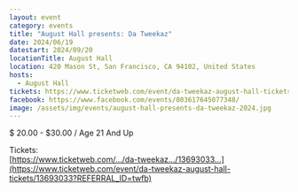 ```yaml
---
layout: event
category: events
title: "August Hall presents: Da Tweekaz"
date: 2024/06/19
datestart: 2024/09/20
locationTitle: August Hall
location: 420 Mason St, San Francisco, CA 94102, United States
hosts:
  - August Hall
tickets: https://www.ticketweb.com/event/da-tweekaz-august-hall-tickets/13693033
facebook: https://www.facebook.com/events/803617645077348/
image: /assets/img/events/august-hall-presents-da-tweekaz-2024.jpg
---
```


$ 20.00 - $30.00 / Age 21 And Up

Tickets:  
[https://www.ticketweb.com/.../da-tweekaz.../13693033...](https://www.ticketweb.com/event/da-tweekaz-august-hall-tickets/13693033?REFERRAL_ID=twfb)
